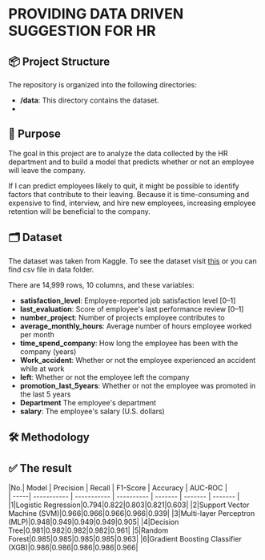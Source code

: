# PROVIDING DATA DRIVEN SUGGESTION FOR HR 

## 📦 Project Structure

The repository is organized into the following directories:

- **/data**: This directory contains the dataset.
- 

## 🎯 Purpose
The goal in this project are to analyze the data collected by the HR department and to build a model that predicts whether or not an employee will leave the company.

If I can predict employees likely to quit, it might be possible to identify factors that contribute to their leaving. Because it is time-consuming and expensive to find, interview, and hire new employees, increasing employee retention will be beneficial to the company.
## 🗂️ Dataset
The dataset was taken from Kaggle. To see the dataset visit [this](https://www.kaggle.com/datasets/mfaisalqureshi/hr-analytics-and-job-prediction?select=HR_comma_sep.csv)  or you can find csv file in data folder.

There are 14,999 rows, 10 columns, and these variables:
- **satisfaction_level**: Employee-reported job satisfaction level [0–1]
- **last_evaluation**: Score of employee's last performance review [0–1]
- **number_project**: Number of projects employee contributes to
- **average_monthly_hours**: Average number of hours employee worked per month
- **time_spend_company**: How long the employee has been with the company (years)
- **Work_accident**: Whether or not the employee experienced an accident while at work
- **left**: Whether or not the employee left the company
- **promotion_last_5years**: Whether or not the employee was promoted in the last 5 years
- **Department** The employee's department
- **salary**: The employee's salary (U.S. dollars)
## 🛠️ Methodology

## ✅ The result

   |No.| Model | Precision | Recall | F1-Score | Accuracy | AUC-ROC |  
    | -----| ----------- | ----------- | ---------- | ------- | ------- | ------- |
    |1|Logistic Regression|0.794|0.822|0.803|0.821|0.603|
    |2|Support Vector Machine (SVM)|0.966|0.966|0.966|0.966|0.939|
    |3|Multi-layer Perceptron (MLP)|0.948|0.949|0.949|0.949|0.905|
    |4|Decision Tree|0.981|0.982|0.982|0.982|0.961|
    |5|Random Forest|0.985|0.985|0.985|0.985|0.963|
    |6|Gradient Boosting Classifier (XGB)|0.986|0.986|0.986|0.986|0.966|
